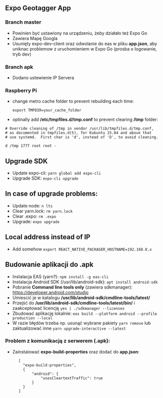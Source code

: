 ## Expo Geotagger App

### Branch **master**
- Powinien być ustawiony na urządzeniu, żeby działało też Expo Go
- Zawiera Mapę Googla
- Usunięty expo-dev-client oraz odwolanie do eas w pliku **app.json**, aby uniknac problemow z uruchomieniem w Expo Go (prosba o logowanie, tryb dev)

### Branch **apk**
- Dodano ustewienie IP Servera 

### Raspberry Pi
- change metro cache folder to prevent rebuilding each time:
  
  ```export TMPDIR=your_cache_folder```

- optinally add **/etc/tmpfiles.d/tmp.conf** to prevent clearing **/tmp** folder:
```console 
# Override cleaning of /tmp in vendor /usr/lib/tmpfiles.d/tmp.conf,
# as documented in tmpfiles.d(5), for Kubuntu 15.04 and above that
# use systemd.  First char is 'd', instead of 'D', to avoid cleaning.

d /tmp 1777 root root -
```

## Upgrade SDK
- Update expo-cli: ```yarn global add expo-cli``` 
- Upgrade SDK: ```expo-cli upgrade``` 

## In case of upgrade problems:
- Update node: ```n lts```
- Clear yarn.lock: ```rm yarn.lock```
- Clear .expo: ```rm .expo```
- Upgrade: ```expo upgrade```

##  Local address instead of IP
- Add somehow ```export REACT_NATIVE_PACKAGER_HOSTNAME=192.168.0.x``` 

## Budowanie aplikacji do .apk
- Instalacja EAS (yarn?): ```npm install -g eas-cli``` 
- Instalacja Android SDK (/usr/lib/android-sdk): ```apt install android-sdk```
- Pobranie **Command line tools only** (zawiera sdkmanager): https://developer.android.com/studio
- Umiescić je w katalogu **/usr/lib/android-sdk/cmdline-tools/latest/**
- Przejść do **/usr/lib/android-sdk/cmdline-tools/latest/bin/** i zaakceptować licencję ```yes | ./sdkmanager --licenses```
- Zbudować aplikację lokalnie: ```eas build --platform android --profile production --local```
- W razie błędów trzeba np. usunąć wybrane pakiety ```yarn remove``` lub zaktualizować inne ```yarn upgrade-interactive --latest```

### Problem z komunikacją z serwerem (.apk):
- Zainstalować **expo-build-properties** oraz dodać do **app.json**: 
```      
      [
        "expo-build-properties",
        {
            "android": {
                "usesCleartextTraffic": true
            }
        }
      ]
```
